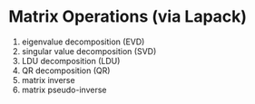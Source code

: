 # Matrix Operations (via Lapack)



1. eigenvalue decomposition (EVD)
1. singular value decomposition (SVD)
1. LDU decomposition (LDU)
1. QR decomposition (QR)
1. matrix inverse
1. matrix pseudo-inverse
